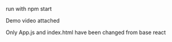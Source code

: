 run with npm start

Demo video attached

Only App.js and index.html have been changed from base react
